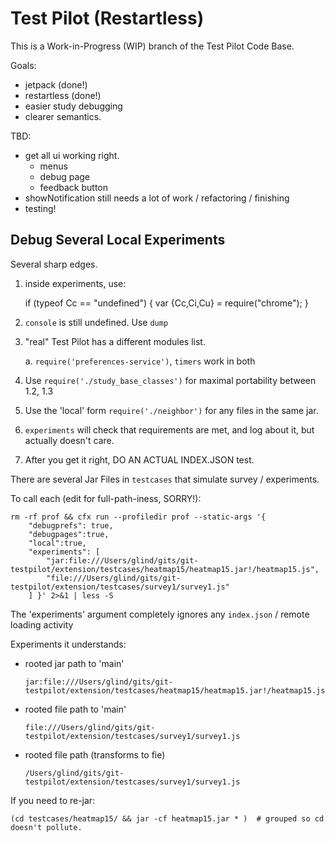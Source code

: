Test Pilot (Restartless)
==========================

This is a Work-in-Progress (WIP) branch of the Test Pilot Code Base.

Goals:
* jetpack  (done!)
* restartless  (done!)
* easier study debugging
* clearer semantics.

TBD:
* get all ui working right.
  - menus
  - debug page
  - feedback button
* showNotification still needs a lot of work / refactoring / finishing
* testing!


Debug Several Local Experiments
---------------------------------

Several sharp edges.

1.  inside experiments, use:

    if (typeof Cc == "undefined") {
	  var {Cc,Ci,Cu} = require("chrome");
	}

2.  `console` is still undefined.  Use `dump`
3.  "real" Test Pilot has a different modules list.

	a.  `require('preferences-service')`, `timers` work in both

4.  Use `require('./study_base_classes')` for maximal portability between 1.2, 1.3
5.  Use the 'local' form `require('./neighbor')` for any files in the same jar.
6.  `experiments` will check that requirements are met, and log about it, but actually doesn't care.
7.  After you get it right, DO AN ACTUAL INDEX.JSON test.


There are several Jar Files in `testcases` that simulate survey / experiments.

To call each (edit for full-path-iness, SORRY!):

    rm -rf prof && cfx run --profiledir prof --static-args '{
    	"debugprefs": true,
    	"debugpages":true,
        "local":true,
        "experiments": [
        	"jar:file:///Users/glind/gits/git-testpilot/extension/testcases/heatmap15/heatmap15.jar!/heatmap15.js",
        	"file:///Users/glind/gits/git-testpilot/extension/testcases/survey1/survey1.js"
        ] }' 2>&1 | less -S


The 'experiments' argument completely ignores any `index.json` / remote loading activity

Experiments it understands:

* rooted jar path to 'main'

  `jar:file:///Users/glind/gits/git-testpilot/extension/testcases/heatmap15/heatmap15.jar!/heatmap15.js`

* rooted file path to 'main'

  `file:///Users/glind/gits/git-testpilot/extension/testcases/survey1/survey1.js`

* rooted file path (transforms to fie)

  `/Users/glind/gits/git-testpilot/extension/testcases/survey1/survey1.js`


If you need to re-jar:

 	(cd testcases/heatmap15/ && jar -cf heatmap15.jar * )  # grouped so cd doesn't pollute.


